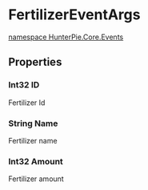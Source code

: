 # FertilizerEventArgs
<a href="?p=EventArgs/HunterPie.Core.Events.md"><ns>namespace HunterPie.Core.Events</ns></a>

## Properties

### <Type>Int32</Type> ID

Fertilizer Id
### <Type>String</Type> Name

Fertilizer name
### <Type>Int32</Type> Amount

Fertilizer amount
